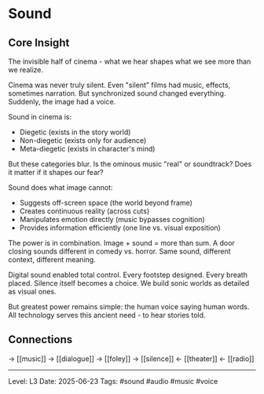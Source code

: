 # Sound

## Core Insight
The invisible half of cinema - what we hear shapes what we see more than we realize.

Cinema was never truly silent. Even "silent" films had music, effects, sometimes narration. But synchronized sound changed everything. Suddenly, the image had a voice.

Sound in cinema is:
- Diegetic (exists in the story world)
- Non-diegetic (exists only for audience)
- Meta-diegetic (exists in character's mind)

But these categories blur. Is the ominous music "real" or soundtrack? Does it matter if it shapes our fear?

Sound does what image cannot:
- Suggests off-screen space (the world beyond frame)
- Creates continuous reality (across cuts)
- Manipulates emotion directly (music bypasses cognition)
- Provides information efficiently (one line vs. visual exposition)

The power is in combination. Image + sound = more than sum. A door closing sounds different in comedy vs. horror. Same sound, different context, different meaning.

Digital sound enabled total control. Every footstep designed. Every breath placed. Silence itself becomes a choice. We build sonic worlds as detailed as visual ones.

But greatest power remains simple: the human voice saying human words. All technology serves this ancient need - to hear stories told.

## Connections
→ [[music]]
→ [[dialogue]]
→ [[foley]]
→ [[silence]]
← [[theater]]
← [[radio]]

---
Level: L3
Date: 2025-06-23
Tags: #sound #audio #music #voice